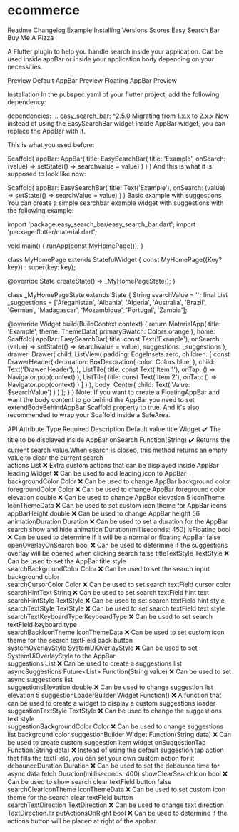 # ecommerce

Readme
Changelog
Example
Installing
Versions
Scores
Easy Search Bar 
Buy Me A Pizza

A Flutter plugin to help you handle search inside your application. Can be used inside appBar or inside your application body depending on your necessities.

Preview 
Default AppBar Preview Floating AppBar Preview

Installation 
In the pubspec.yaml of your flutter project, add the following dependency:

dependencies:
  ...
  easy_search_bar: ^2.5.0
Migrating from 1.x.x to 2.x.x 
Now instead of using the EasySearchBar widget inside AppBar widget, you can replace the AppBar with it.

This is what you used before:

Scaffold(
  appBar: AppBar(
    title: EasySearchBar(
      title: 'Example',
      onSearch: (value) => setState(() => searchValue = value)
    )
  )
)
And this is what it is supposed to look like now:

Scaffold(
  appBar: EasySearchBar(
    title: Text('Example'),
    onSearch: (value) => setState(() => searchValue = value)
  )
)
Basic example with suggestions 
You can create a simple searchbar example widget with suggestions with the following example:

import 'package:easy_search_bar/easy_search_bar.dart';
import 'package:flutter/material.dart';

void main() {
  runApp(const MyHomePage());
}

class MyHomePage extends StatefulWidget {
  const MyHomePage({Key? key}) : super(key: key);

  @override
  State<MyHomePage> createState() => _MyHomePageState();
}

class _MyHomePageState extends State<MyHomePage> {
  String searchValue = '';
  final List<String> _suggestions = ['Afeganistan', 'Albania', 'Algeria', 'Australia', 'Brazil', 'German', 'Madagascar', 'Mozambique', 'Portugal', 'Zambia'];

  @override
  Widget build(BuildContext context) {
    return  MaterialApp(
      title: 'Example',
      theme: ThemeData(
        primarySwatch: Colors.orange
      ),
      home: Scaffold(
        appBar: EasySearchBar(
          title: const Text('Example'),
          onSearch: (value) => setState(() => searchValue = value),
          suggestions: _suggestions
        ),
        drawer: Drawer(
          child: ListView(
            padding: EdgeInsets.zero,
            children: [
              const DrawerHeader(
                decoration: BoxDecoration(
                  color: Colors.blue,
                ),
                child: Text('Drawer Header'),
              ),
              ListTile(
                title: const Text('Item 1'),
                onTap: () => Navigator.pop(context)
              ),
              ListTile(
                title: const Text('Item 2'),
                onTap: () => Navigator.pop(context)
              )
            ]
          )
        ),
        body: Center(
          child: Text('Value: $searchValue')
        )
      )
    );
  }
}
Note: If you want to create a FloatingAppBar and want the body content to go behind the AppBar you need to set extendBodyBehindAppBar Scaffold property to true. And it's also recommended to wrap your Scaffold inside a SafeArea.

API 
Attribute	Type	Required	Description	Default value
title	Widget	✔️	The title to be displayed inside AppBar	
onSearch	Function(String)	✔️	Returns the current search value.When search is closed, this method returns an empty value to clear the current search	
actions	List<Widget>	❌	Extra custom actions that can be displayed inside AppBar	
leading	Widget	❌	Can be used to add leading icon to AppBar	
backgroundColor	Color	❌	Can be used to change AppBar background color	
foregroundColor	Color	❌	Can be used to change AppBar foreground color	
elevation	double	❌	Can be used to change AppBar elevation	5
iconTheme	IconThemeData	❌	Can be used to set custom icon theme for AppBar icons	
appBarHeight	double	❌	Can be used to change AppBar height	56
animationDuration	Duration	❌	Can be used to set a duration for the AppBar search show and hide animation	Duration(milliseconds: 450)
isFloating	bool	❌	Can be used to determine if it will be a normal or floating AppBar	false
openOverlayOnSearch	bool	❌	Can be used to determine if the suggestions overlay will be opened when clicking search	false
titleTextStyle	TextStyle	❌	Can be used to set the AppBar title style	
searchBackgroundColor	Color	❌	Can be used to set the search input background color	
searchCursorColor	Color	❌	Can be used to set search textField cursor color	
searchHintText	String	❌	Can be used to set search textField hint text	
searchHintStyle	TextStyle	❌	Can be used to set search textField hint style	
searchTextStyle	TextStyle	❌	Can be used to set search textField text style	
searchTextKeyboardType	KeyboardType	❌	Can be used to set search textField keyboard type	
searchBackIconTheme	IconThemeData	❌	Can be used to set custom icon theme for the search textField back button	
systemOverlayStyle	SystemUiOverlayStyle	❌	Can be used to set SystemUiOverlayStyle to the AppBar	
suggestions	List<String>	❌	Can be used to create a suggestions list	
asyncSuggestions	Future<List<String>> Function(String value)	❌	Can be used to set async suggestions list	
suggestionsElevation	double	❌	Can be used to change suggestion list elevation	5
suggestionLoaderBuilder	Widget Function()	❌	A function that can be used to create a widget to display a custom suggestions loader	
suggestionTextStyle	TextStyle	❌	Can be used to change the suggestions text style	
suggestionBackgroundColor	Color	❌	Can be used to change suggestions list background color	
suggestionBuilder	Widget Function(String data)	❌	Can be used to create custom suggestion item widget	
onSuggestionTap	Function(String data)	❌	Instead of using the default suggestion tap action that fills the textField, you can set your own custom action for it	
debounceDuration	Duration	❌	Can be used to set the debounce time for async data fetch	Duration(milliseconds: 400)
showClearSearchIcon	bool	❌	Can be used to show search clear textField button	false
searchClearIconTheme	IconThemeData	❌	Can be used to set custom icon theme for the search clear textField button	
searchTextDirection	TextDirection	❌	Can be used to change text direction	TextDirection.ltr
putActionsOnRight	bool	❌	Can be used to determine if the actions button will be placed at right of the appbar
